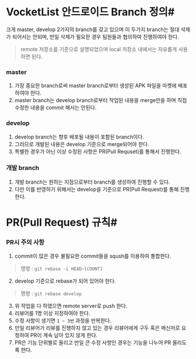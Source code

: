 # VocketList 안드로이드 Branch 정의#
크게 master, develop 2가지의 branch를 갖고 있으며 이 두가지 branch는 절대 삭제가 되어서는 안되며, 만일 삭제가 필요한 경우 팀원들과 협의하여 진행하여야 한다.

> remote 저장소를 기준으로 설명되었으며 local 저장소 내에서는 자유롭게 사용하면 된다.

### master
1. 가장 중요한 branch로써 master branch로부터 생성된 APK 파일을 마켓에 배포하여야 한다.
2. master branch는 develop branch로부터 작업된 내용을 merge만을 하며 직접 수정한 내용을 commit 해서는 안된다.

### develop
1. develop branch는 향후 배포될 내용이 포함된 branch이다.
2. 그러므로 개발된 내용은 develop 기준으로 merge되어야 한다.
3. 특별한 경우가 아닌 이상 수정된 사항은 PR(Pull Requset)를 통해서 진행한다.

### 개발 branch
1. 개발 branch는 원하는 지점으로부터 branch를 생성하여 진행할 수 있다.
2. 다만 이를 반영하기 위해서는 develop을 기준으로 PR(Pull Request)를 통해 진행한다.


# PR(Pull Request) 규칙#
### PR시 주의 사항
1. commit이 많은 경우 불필요한 commit들을 sqush를 이용하여 통합한다.
> 명령 : `git rebase -i HEAD~[COUNT]`

2. develop 기준으로 rebase가 되어 있어야 한다.
> 명령 : `git rebase develop`

3. 위 작업을 다 하였으면 remote server로 push 한다.
4. 리뷰어를 1명 이상 지정하여야 한다.
5. 수정 사항이 생기면 `1 ~ 3번` 과정을 반복한다.
6. 만일 리뷰어가 리뷰를 진행하지 않고 있는 경우 리뷰어에게 구두 혹은 메신저로 요청하여 PR이 계속 남아 있지 않게 한다.
7. PR은 기능 단위별로 올리고 만일 큰 수정 사항인 경우는 기능을 나누어 PR 올리도록 한다.